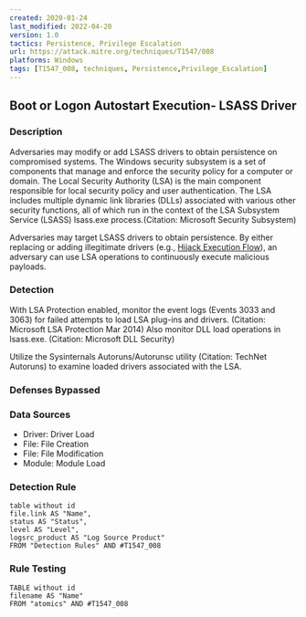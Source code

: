 ```yaml
---
created: 2020-01-24
last_modified: 2022-04-20
version: 1.0
tactics: Persistence, Privilege Escalation
url: https://attack.mitre.org/techniques/T1547/008
platforms: Windows
tags: [T1547_008, techniques, Persistence,Privilege_Escalation]
---
```


## Boot or Logon Autostart Execution- LSASS Driver

### Description

Adversaries may modify or add LSASS drivers to obtain persistence on compromised systems. The Windows security subsystem is a set of components that manage and enforce the security policy for a computer or domain. The Local Security Authority (LSA) is the main component responsible for local security policy and user authentication. The LSA includes multiple dynamic link libraries (DLLs) associated with various other security functions, all of which run in the context of the LSA Subsystem Service (LSASS) lsass.exe process.(Citation: Microsoft Security Subsystem)

Adversaries may target LSASS drivers to obtain persistence. By either replacing or adding illegitimate drivers (e.g., [Hijack Execution Flow](https://attack.mitre.org/techniques/T1574)), an adversary can use LSA operations to continuously execute malicious payloads.

### Detection

With LSA Protection enabled, monitor the event logs (Events 3033 and 3063) for failed attempts to load LSA plug-ins and drivers. (Citation: Microsoft LSA Protection Mar 2014) Also monitor DLL load operations in lsass.exe. (Citation: Microsoft DLL Security)

Utilize the Sysinternals Autoruns/Autorunsc utility (Citation: TechNet Autoruns) to examine loaded drivers associated with the LSA. 

### Defenses Bypassed



### Data Sources

  - Driver: Driver Load
  -  File: File Creation
  -  File: File Modification
  -  Module: Module Load
### Detection Rule

```dataview
table without id
file.link AS "Name",
status AS "Status",
level AS "Level",
logsrc_product AS "Log Source Product"
FROM "Detection Rules" AND #T1547_008
```

### Rule Testing

```dataview
TABLE without id
filename AS "Name"
FROM "atomics" AND #T1547_008
```
